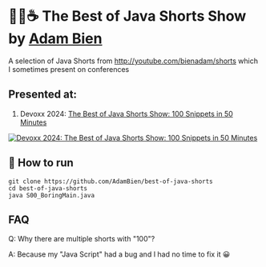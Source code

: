 # 🚀🎉☕️ The Best of Java Shorts Show by [Adam Bien](http://about.adam-bien.com)

A selection of Java Shorts from http://youtube.com/bienadam/shorts which I sometimes present on conferences

## Presented at:

1. Devoxx 2024: [The Best of Java Shorts Show: 100 Snippets in 50 Minutes](https://www.devoxx.be/talk/the-best-of-java-shorts-show-100-snippets-in-50-minutes/)

[![Devoxx 2024: The Best of Java Shorts Show: 100 Snippets in 50 Minutes](https://i.ytimg.com/vi/t03DOhiTPkc/mqdefault.jpg)](https://www.youtube.com/embed/t03DOhiTPkc?rel=0)


## 🛫 How to run

```shell
git clone https://github.com/AdamBien/best-of-java-shorts
cd best-of-java-shorts
java S00_BoringMain.java 
```

## FAQ

Q: Why there are multiple shorts with "100"?

A: Because my "Java Script" had a bug and I had no time to fix it 😀
